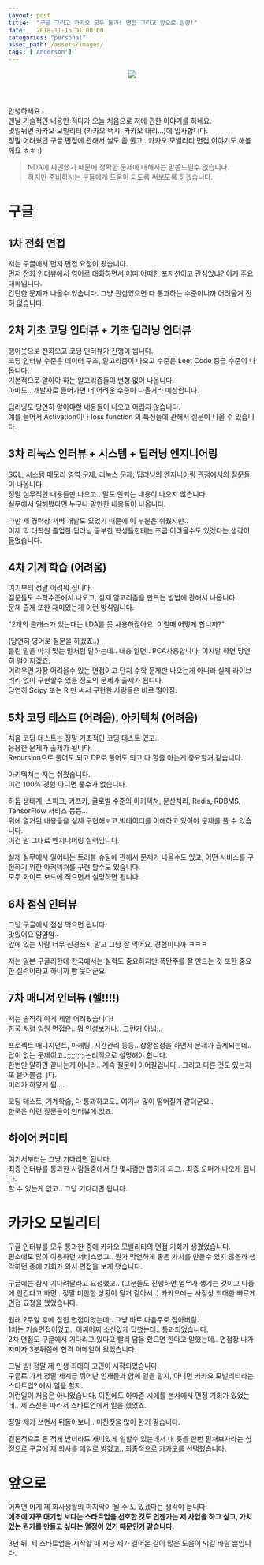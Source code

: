 ```yaml
---
layout: post
title:  "구글 그리고 카카오 모두 통과! 면접 그리고 앞으로 방향!"
date:   2018-11-15 01:00:00
categories: "personal"
asset_path: /assets/images/
tags: ['Anderson']
---
```



<header>
    <img src="{{ page.asset_path }}kakao.png" class="img-responsive img-rounded img-fluid">
</header>

안녕하세요. <br>
맨날 기술적인 내용만 적다가 오늘 처음으로 저에 관한 이야기를 하네요. <br>
몇일뒤면 카카오 모빌리티 (카카오 택시, 카카오 대리...)에 입사합니다. <br>
정말 어려웠던 구글 면접에 관해서 썰도 좀 풀고.. 카카오 모빌리티 면접 이야기도 해볼께요 ㅎㅎ :)

> NDA에 싸인했기 때문에 정확한 문제에 대해서는 말씀드릴수 없습니다.<br>
> 하지만 준비하시는 분들에게 도움이 되도록 써보도록 하겠습니다.


# 구글

## 1차 전화 면접

저는 구글에서 먼저 면접 요청이 왔습니다.<br>
먼저 전화 인터뷰에서 영어로 대화하면서 어떠 어떠한 포지션이고 관심있냐? 이게 주요 대화입니다. <br>
간단한 문제가 나올수 있습니다. 그냥 관심있으면 다 통과하는 수준이니까 어려울거 전혀 없습니다.

## 2차 기초 코딩 인터뷰 + 기초 딥러닝 인터뷰

행아웃으로 전화오고 코딩 인터뷰가 진행이 됩니다. <br>
코딩 인터뷰 수준은 데이터 구조, 알고리즘이 나오고 수준은 Leet Code 중급 수준이 나옵니다. <br>
기본적으로 알아야 하는 알고리즘들이 변형 없이 나옵니다. <br>
아마도.. 개발자로 들어가면 더 어려운 수준이 나올거라 예상합니다.

딥러닝도 당연히 알아야할 내용들이 나오고 어렵지 않습니다.<br>
예를 들어서 Activation이나 loss function 의 특징들에 관해서 질문이 나올 수 있습니다.


## 3차 리눅스 인터뷰 + 시스템 + 딥러닝 엔지니어링

SQL, 시스템 메모리 영역 문제, 리눅스 문제, 딥러닝의 엔지니어링 관점에서의 질문들이 나옵니다. <br>
정말 실무적인 내용들만 나오고.. 말도 안되는 내용이 나오지 않습니다.<br>
실무에서 일해봤다면 누구나 알만한 내용들이 나옵니다.

다만 제 경력상 서버 개발도 있었기 때문에 이 부분은 쉬웠지만.. <br>
이제 막 대학원 졸업한 딥러닝 공부한 학생들한테는 조금 어려울수도 있겠다는 생각이 들었습니다.


## 4차 기계 학습 (어려움)

여기부터 정말 어려워 집니다. <br>
질문들도 수학수준에서 나오고, 실제 알고리즘을 만드는 방법에 관해서 나옵니다.<br>
문제 출제 또한 재미있는게 이런 방식입니다.

"2개의 클래스가 있는때는 LDA를 못 사용하잖아요. 이럴때 어떻게 합니까?"

(당연히 영어로 질문을 하겠죠..)<br>
틀린 말을 마치 맞는 말처럼  말하는데.. 대충 알면.. PCA사용합니다. 이지랄 하면 당연히 떨어지겠죠. <br>
어려우면 가장 어려울수 있는 면접이고 단지 수학 문제만 나오는게 아니라 실제 라이브러리 없이 구현할수 있을 정도의 문제가 출제가 됩니다.<br>
당연히 Scipy 또는 R 만 써서 구현한 사람들은 바로 떨어짐.

## 5차 코딩 테스트 (어려움), 아키텍쳐 (어려움)

처음 코딩 테스트는 정말 기초적인 코딩 테스트 였고.. <br>
응용한 문제가 출제가 됩니다. <br>
Recursion으로 풀어도 되고 DP로 풀어도 되고 다 할줄 아는게 중요할거 같습니다.

아키텍쳐는 저는 쉬웠습니다. <br>
이건 100% 경험 아니면 풀수가 없습니다.

하둡 생태계, 스파크, 카프카, 글로벌 수준의 아키텍쳐, 분산처리, Redis, RDBMS, TensorFlow 서비스 등등...<br>
위에 열거된 내용들을 실제 구현해보고 빅데이터를 이해하고 있어야 문제를 풀 수 있습니다.<br>
이건 말 그대로 엔지니어링 실력입니다.

실제 실무에서 일어나는 트러블 슈팅에 관해서 문제가 나올수도 있고, 어떤 서비스를 구현하기 위한 아키텍쳐를 구현 할수도 있습니다.<br>
모두 화이트 보드에 적으면서 설명하면 됩니다. <br>

## 6차 점심 인터뷰

그냥 구글에서 점심 먹으면 됩니다.<br>
맛있어요 얌얌얌~ <br>
앞에 있는 사람 너무 신경쓰지 말고 그냥 잘 먹어요. 경험이니까 ㅋㅋㅋ

저는 일본 구글러한테 한국에서는 실력도 중요하지만 폭탄주를 잘 만드는 것 또한 중요한 실력이라고 하니까 빵 웃더군요.


## 7차 매니져 인터뷰 (헬!!!!)

저는 솔직히 이게 제일 어려웠습니다!<br>
한국 처럼 임원 면접은.. 뭐 인성보거나.. 그런거 아님... <br>

프로젝트 매니지먼트, 마케팅, 시간관리 등등.. 상황설정을 하면서 문제가 출제되는데..<br>
답이 없는 문제이고..;;;;;;;; 논리적으로 설명해야 합니다. <br>
한번만 말하면 끝나는게 아니라.. 계속 질문이 이어질겁니다.. 그리고 다른 것도 있는지 또 물어볼겁니다. <br>
머리가 하얗게 됨....

코딩 테스트, 기계학습, 다 통과하고도.. 여기서 많이 떨어질거 같더군요.. <br>
한국은 이런 질문들이 인터뷰에 없죠.


## 하이어 커미티

여기서부터는 그냥 기다리면 됩니다. <br>
최종 인터뷰를 통과한 사람들중에서 단 몇사람만 뽑히게 되고.. 최종 오퍼가 나오게 됩니다. <br>
할 수 있는게 없고.. 그냥 기다리면 됩니다.



# 카카오 모빌리티

구글 인터뷰를 모두 통과한 중에 카카오 모빌리티의 면접 기회가 생겼었습니다. <br>
평소에도 많이 이용하던 서비스였고.. 뭔가 막연하게 좋은 가치를 만들수 있지 않을까 생각하던 중에 기회가 와서 면접을 보게 됐습니다. <br>

구글에는 잠시 기다려달라고 요청했고.. (그분들도 진행하면 업무가 생기는 것이고 나중에 안간다고 하면.. 정말 미안한 상황이 될거 같아서..)
카카오에는 사정상 최대한 빠르게 면접 요청을 했었습니다.

원래 2주일 후에 잡힌 면접이었는데.. 그냥 바로 다음주로 잡아버림. <br>
1차는 기술면접이었고.. 어찌어찌 소신있게 답했는데.. 통과되었습니다. <br>
2차  면접도 구글에서 기다리고 있다고 빨리 답을 줬으면 한다고 말했는데.. 면접장 나가자마자 3분뒤쯤에 합격 이메일이 왔었습니다.



그날 밤! 정말 제 인생 최대의 고민이 시작되었습니다. <br>
구글로 가서 정말 세계급 뛰어난 인재들과 함께 일을 할지, 아니면 카카오 모빌리티라는 스타트업? 에서 일을 할지.. <br>
이런일이 처음은 아니었습니다. 이전에도 아마존 시애틀 본사에서 면접 기회가 있었는데.. 제 소신을 따라서 스타트업에서 일을 했었죠.

정말 제가 쓰면서 뒤돌아보니.. 미친짓을 많이 한거 같습니다.<br>

결론적으로 돈 적게 받더라도 재미있게 일할수 있는데서 내 뜻을 한번 펼쳐보자라는 심정으로 구글에 제 의사를 메일로 밝혔고.. 최종적으로 카카오를 선택했습니다.

# 앞으로

어쩌면 이게 제 회사생활의 마지막이 될 수 도 있겠다는 생각이 듭니다.<br>
**애초에 자꾸 대기업 보다는 스타트업을 선호한 것도 언젠가는 제 사업을 하고 싶고, 가치있는 뭔가를 만들고 싶다는 열정이 있기 때문인거 같습니다.**

3년 뒤, 제 스타트업을 시작할 때 지금 제가 걸어온 길이 많은 도움이 되길 바랄 뿐입니다.
